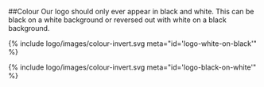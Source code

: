 ##Colour
Our logo should only ever appear in black and white. This can be black on a white background or reversed out with white on a black background.

{% include logo/images/colour-invert.svg meta="id='logo-white-on-black'" %}

{% include logo/images/colour-invert.svg meta="id='logo-black-on-white'" %}